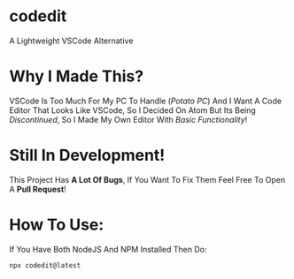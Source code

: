 # codedit
A Lightweight VSCode Alternative

# Why I Made This?
VSCode Is Too Much For My PC To Handle (_Potato PC_) And I Want A Code Editor That Looks Like VSCode, So I Decided On Atom But Its Being _Discontinued_, So I Made My Own Editor With _Basic Functionality_!

# Still In Development!
This Project Has **A Lot Of Bugs**, If You Want To Fix Them Feel Free To Open A **Pull Request**!

# How To Use:
If You Have Both NodeJS And NPM Installed Then Do:
```bash
npx codedit@latest
```

